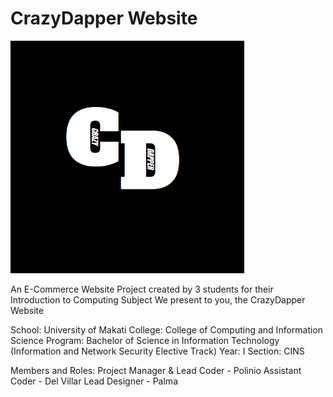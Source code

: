 # CrazyDapper Website
![The Website Logo!](/images/logo.png "CrazyDapper Logo")

An E-Commerce Website Project created by 3 students for their Introduction to Computing Subject
We present to you, the CrazyDapper Website

School: University of Makati
College: College of Computing and Information Science
Program: Bachelor of Science in Information Technology (Information and Network Security Elective Track)
Year: I
Section: CINS

Members and Roles:
Project Manager & Lead Coder - Polinio
Assistant Coder - Del Villar
Lead Designer - Palma
